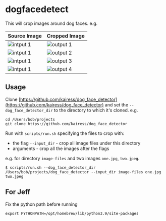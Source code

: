 # dogfacedetect

This will crop images around dog faces. e.g.

| Source Image                                                         | Cropped Image                                                         |
| -------------------------------------------------------------------- | --------------------------------------------------------------------- |
| ![intput 1](https://spudtrooper.github.io/dogfacedetect/input/1.jpg) | ![output 1](https://spudtrooper.github.io/dogfacedetect/output/1.jpg) |
| ![intput 1](https://spudtrooper.github.io/dogfacedetect/input/2.jpg) | ![output 2](https://spudtrooper.github.io/dogfacedetect/output/2.jpg) |
| ![intput 1](https://spudtrooper.github.io/dogfacedetect/input/3.jpg) | ![output 3](https://spudtrooper.github.io/dogfacedetect/output/3.jpg) |
| ![intput 1](https://spudtrooper.github.io/dogfacedetect/input/4.jpg) | ![output 4](https://spudtrooper.github.io/dogfacedetect/output/4.png) |

## Usage

Clone [https://github.com/kairess/dog_face_detector](https://github.com/kairess/dog_face_detector) 
and set the `--dog_face_detector_dir` to the directory to which it's cloned. e.g.

```
cd /Users/bob/projects
git clone https://github.com/kairess/dog_face_detector
```

Run with `scripts/run.sh` specifying the files to crop with:

* the flag `--input_dir` - crop all image files under this directory
* arguments - crop all the images after the flags

e.g. for directory `image-files` and two images `one.jpg`, `two.jpeg`.

```
$ scripts/run.sh --dog_face_detector_dir /Users/bob/projects/dog_face_detector --input_dir image-files one.jpg two.jpeg
```

## For Jeff

Fix the python path before running

```
export PYTHONPATH=/opt/homebrew/lib/python3.9/site-packages
```